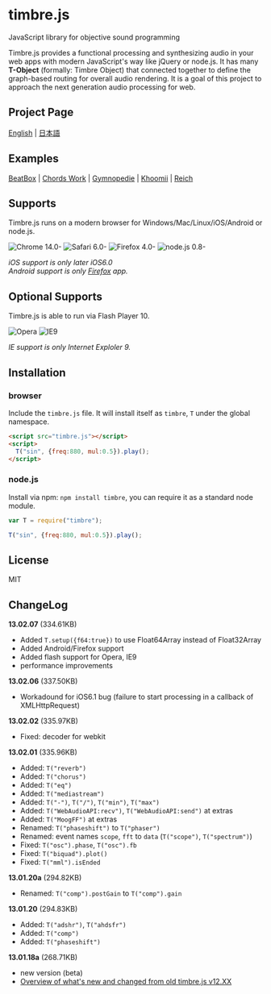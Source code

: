 timbre.js
=========
JavaScript library for objective sound programming

Timbre.js provides a functional processing and synthesizing audio in your web apps with modern JavaScript's way like jQuery or node.js. It has many **T-Object** (formally: Timbre Object) that connected together to define the graph-based routing for overall audio rendering. It is a goal of this project to approach the next generation audio processing for web. 

## Project Page ##
[English](http://mohayonao.github.com/timbre.js/) | [日本語](http://mohayonao.github.com/timbre.js/ja/)

## Examples ##
[BeatBox](http://mohayonao.github.com/timbre.js/beatbox.html) | [Chords Work](http://mohayonao.github.com/timbre.js/chord.html) | [Gymnopedie](http://mohayonao.github.com/timbre.js/satie.html) | [Khoomii](http://mohayonao.github.com/timbre.js/koomii.html) | [Reich](http://mohayonao.github.com/timbre.js/reich.html)

## Supports ##
Timbre.js runs on a modern browser for Windows/Mac/Linux/iOS/Android or node.js.

![Chrome 14.0-](http://mohayonao.github.com/timbre.js/misc/img/chrome.png)
![Safari 6.0-](http://mohayonao.github.com/timbre.js/misc/img/safari.png)
![Firefox 4.0-](http://mohayonao.github.com/timbre.js/misc/img/firefox.png)
![node.js 0.8-](http://mohayonao.github.com/timbre.js/misc/img/nodejs.png)

*iOS support is only later iOS6.0*  
*Android support is only [Firefox](https://play.google.com/store/apps/details?id=org.mozilla.firefox) app.*

## Optional Supports ##
Timbre.js is able to run via Flash Player 10.

![Opera](http://mohayonao.github.com/timbre.js/misc/img/opera.png)
![IE9](http://mohayonao.github.com/timbre.js/misc/img/ie.png)

*IE support is only Internet Exploler 9.*

## Installation ##
### browser
Include the `timbre.js` file. It will install itself as `timbre`, `T` under the global namespace.

```html
<script src="timbre.js"></script>
<script>
  T("sin", {freq:880, mul:0.5}).play();
</script>
```

### node.js
Install via npm: `npm install timbre`, you can require it as a standard node module.

```js
var T = require("timbre");

T("sin", {freq:880, mul:0.5}).play();
```

## License ##

MIT


## ChangeLog ##
**13.02.07** (334.61KB)
* Added `T.setup({f64:true})` to use Float64Array instead of Float32Array
* Added Android/Firefox support
* Added flash support for Opera, IE9
* performance improvements

**13.02.06** (337.50KB)
* Workadound for iOS6.1 bug (failure to start processing in a callback of XMLHttpRequest)

**13.02.02** (335.97KB)
* Fixed: decoder for webkit

**13.02.01** (335.96KB)
* Added: `T("reverb")`
* Added: `T("chorus")`
* Added: `T("eq")`
* Added: `T("mediastream")`
* Added: `T("-")`, `T("/")`, `T("min")`, `T("max")`
* Added: `T("WebAudioAPI:recv")`, `T("WebAudioAPI:send")` at extras
* Added: `T("MoogFF")` at extras
* Renamed: `T("phaseshift")` to `T("phaser")`
* Renamed: event names `scope`, `fft` to `data` (`T("scope")`, `T("spectrum")`)
* Fixed: `T("osc").phase`, `T("osc").fb`
* Fixed: `T("biquad").plot()`
* Fixed: `T("mml").isEnded`

**13.01.20a** (294.82KB)
* Renamed: `T("comp").postGain` to `T("comp").gain`

**13.01.20** (294.83KB)
* Added: `T("adshr")`, `T("ahdsfr")`
* Added: `T("comp")`
* Added: `T("phaseshift")`

**13.01.18a** (268.71KB)
* new version (beta)
* [Overview of what's new and changed from old timbre.js v12.XX](https://github.com/mohayonao/timbre.js/wiki/Overview-of-what's-new-and-changed-from-old-timbre.js-v12.XX)
